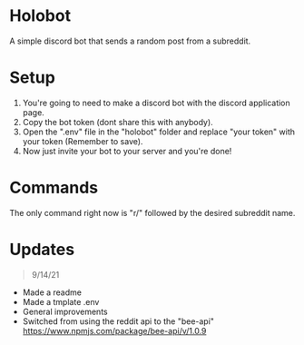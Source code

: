 # Holobot
A simple discord bot that sends a random post from a subreddit.

# Setup

1. You're going to need to make a discord bot with the discord application page.
1. Copy the bot token (dont share this with anybody).
1. Open the ".env" file in the "holobot" folder and replace "your token" with your token (Remember to save).
1. Now just invite your bot to your server and you're done!

# Commands
The only command right now is "r/" followed by the desired subreddit name.

# Updates
> 9/14/21

* Made a readme
* Made a tmplate .env
* General improvements
* Switched from using the reddit api to the "bee-api" https://www.npmjs.com/package/bee-api/v/1.0.9
